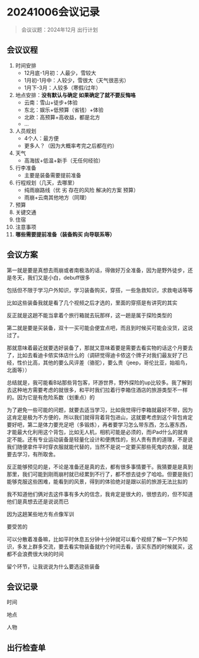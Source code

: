 # 20241006会议记录

> 会议议题：2024年12月 出行计划

## 会议议程

1. 时间安排
   - 12月底-1月初：人最少，雪较大
   - 1月初-1月中：人较少，雪很大（天气很恶劣）
   - 1月下-3月：人较多（寒假/过年）
2. 地点安排：**没有默认与确定 如果确定了就不要反悔咯**
   - 云南：雪山+徒步+体验
   - 东北：娱乐+低预算（省钱）+体验
   - 北欧：高预算+高收益，都是北方
   - …
3. 人员规划
   - 4个人：最方便
   - 更多人？（因为大概率考完之后都在约）
4. 天气
   - 高海拔+低温+新手（无任何经验）
5. 行李准备
   - 主要是装备需要提前准备
6. 行程规划（几天，去哪里）
   - 纯雨崩路线（优 劣 存在的风险 解决的方案 预算）
   - 雨崩+云南其他地方（同理）
7. 预算
8. 关键交通
9. 住宿
10. 注意事项
11. **哪些需要提前准备（装备购买 向导联系等）**



## 会议方案

第一就是要是真想去雨崩或者南极洛的话，得做好万全准备，因为是野外徒步，还是冬天，我们又是小白，debuff很多

包括但不限于学习户外知识，学习装备购买，穿搭，一些急救知识，求救电话等等

比如这些装备我就是看了几个视频之后才选的，里面的穿搭是有讲究的其实

反正就是这趟不能当拿着个旅行箱就去玩那样，这一趟是属于探险类型的

第二就是要是买装备，双十一买可能会便宜点吧，而且到时候买可能会没货，这说过了。

那就意味着最近就要选好装备了，那就又意味着要是需要去看实物的话这个月要去了，比如去看迪卡侬实体店什么的（调研觉得迪卡侬这个牌子对我们最友好了已经，性价比高，其他的要么风评差（骆驼），要么贵（jeep，哥伦比亚，始祖鸟，北面等））

总结就是，我可能看B站那些背包客，环游世界，野外探险的up比较多。我了解到去这种地方需要考虑的就很多，和平时我们拉着行李箱住酒店的旅游类型不一样的。因为它是有危险系数（划重点）的

为了避免一些可能的问题，就要去适当学习，比如我觉得行李箱就最好不带，因为这肯定是极为不方便的，所以我们就得背着背包进山，这就要考虑到这个背包肯定要好吧，第二是体力要充足吧（多锻炼），再者要学习怎么带东西，怎么塞东西，才能最大化利用这个背包，比如无人机，相机可能是必须的，而iPad什么的就肯定不能。还有专业运动装备是轻量化设计和便携性的，别人贵有贵的道理，不是说我们随便拿件平时穿衣服就能代替的，当然不是说一定要买那些死鬼的衣服，就是要去学习，有所取舍。

反正能够预见的是，不论是准备还是真的去，都有很多事情要干。我猜要是是真到那里，我们可能到刚雨崩村就已经累到不行了，都不想去徒步了哈哈。但要是我们能够克服这些困难，能看到的风景，得到的体验绝对是跟以前的旅游无法比拟的

我不知道他们俩对去这件事有多大的信念，我肯定是很大的，很想去的，但不知道他们是真想去还是说说而已

因为这趟某些地方有点像军训

要受苦的

可以分散着准备嘛，比如平时休息五分钟十分钟就可以看个视频了解一下户外知识，多发上群多交流，要去看实物装备就约个时间去看，该买东西的时候就买，这都不会浪费很大块的时间

留个环节，让我说说为什么要选这些装备

## 会议记录

时间

地点

人物

## 出行检查单

